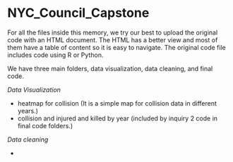 # NYC_Council_Capstone

For all the files inside this memory, we try our best to upload the original code with an HTML document. The HTML has a better view and most of them have a table of content so it is easy to navigate. The original code file includes code using R or Python. 

We have three main folders, data visualization, data cleaning, and final code.

*Data Visualization*

- heatmap for collision (It is a simple map for collision data in different years.)
- collision and injured and killed by year (included by inquiry 2 code in final code folders.)

*Data cleaning*

- 
